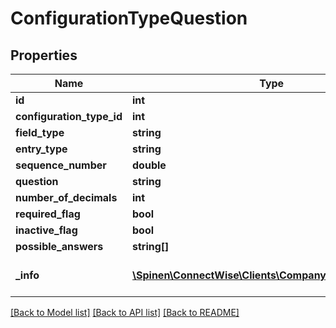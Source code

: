 # ConfigurationTypeQuestion

## Properties
Name | Type | Description | Notes
------------ | ------------- | ------------- | -------------
**id** | **int** |  | [optional] 
**configuration_type_id** | **int** |  | [optional] 
**field_type** | **string** |  | 
**entry_type** | **string** |  | 
**sequence_number** | **double** |  | [optional] 
**question** | **string** |  | 
**number_of_decimals** | **int** |  | [optional] 
**required_flag** | **bool** |  | [optional] 
**inactive_flag** | **bool** |  | [optional] 
**possible_answers** | **string[]** |  | [optional] 
**_info** | [**\Spinen\ConnectWise\Clients\Company\Model\Metadata**](Metadata.md) | Metadata of the entity | [optional] 

[[Back to Model list]](../README.md#documentation-for-models) [[Back to API list]](../README.md#documentation-for-api-endpoints) [[Back to README]](../README.md)


